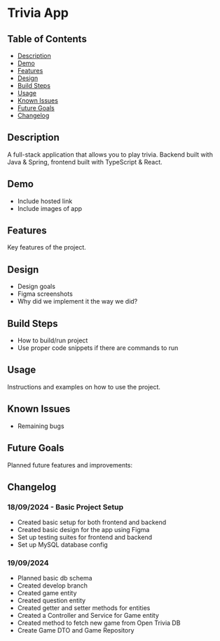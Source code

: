 # Trivia App

## Table of Contents

- [Description](#description)
- [Demo](#demo)
- [Features](#features)
- [Design](#design)
- [Build Steps](#build-steps)
- [Usage](#usage)
- [Known Issues](#known-issues)
- [Future Goals](#future-goals)
- [Changelog](#changelog)

## Description

A full-stack application that allows you to play trivia. Backend built with Java & Spring, frontend built with TypeScript & React.

## Demo

- Include hosted link
- Include images of app

## Features

Key features of the project.

## Design

- Design goals
- Figma screenshots
- Why did we implement it the way we did?

## Build Steps

- How to build/run project
- Use proper code snippets if there are commands to run

## Usage

Instructions and examples on how to use the project.

## Known Issues

- Remaining bugs

## Future Goals

Planned future features and improvements:

## Changelog

### 18/09/2024 - Basic Project Setup

- Created basic setup for both frontend and backend
- Created basic design for the app using Figma
- Set up testing suites for frontend and backend
- Set up MySQL database config

### 19/09/2024

- Planned basic db schema
- Created develop branch
- Created game entity
- Created question entity
- Created getter and setter methods for entities
- Created a Controller and Service for Game entity
- Created method to fetch new game from Open Trivia DB
- Create Game DTO and Game Repository

